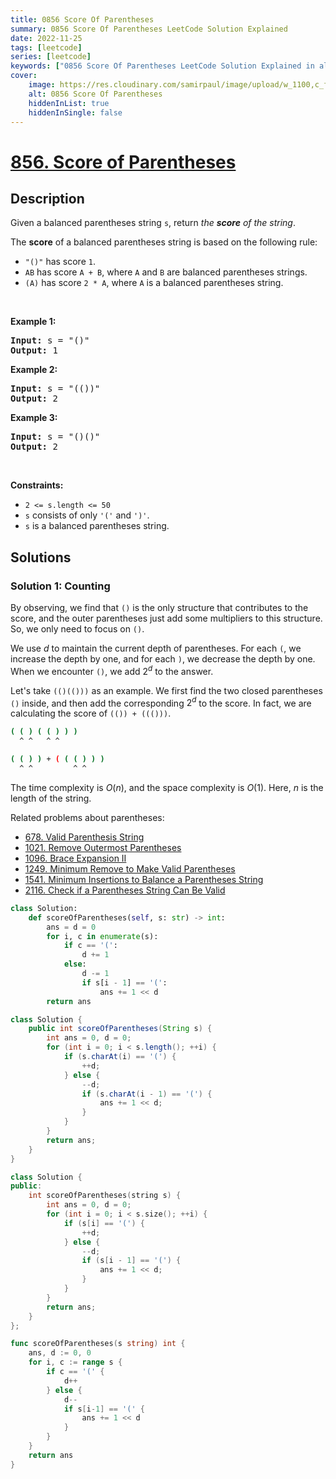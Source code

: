 ```yaml
---
title: 0856 Score Of Parentheses
summary: 0856 Score Of Parentheses LeetCode Solution Explained
date: 2022-11-25
tags: [leetcode]
series: [leetcode]
keywords: ["0856 Score Of Parentheses LeetCode Solution Explained in all languages", "0856 Score Of Parentheses", "LeetCode", "leetcode solution in Python3 C++ Java Go PHP Ruby Swift TypeScript Rust C# JavaScript C", "GeeksforGeeks", "InterviewBit", "Coding Ninjas", "HackerRank", "HackerEarth", "CodeChef", "TopCoder", "AlgoExpert", "freeCodeCamp", "Codeforces", "GitHub", "AtCoder", "Samir Paul"]
cover:
    image: https://res.cloudinary.com/samirpaul/image/upload/w_1100,c_fit,co_rgb:FFFFFF,l_text:Arial_75_bold:0856 Score Of Parentheses - Solution Explained/problem-solving.webp
    alt: 0856 Score Of Parentheses
    hiddenInList: true
    hiddenInSingle: false
---
```



# [856. Score of Parentheses](https://leetcode.com/problems/score-of-parentheses)


## Description

<p>Given a balanced parentheses string <code>s</code>, return <em>the <strong>score</strong> of the string</em>.</p>

<p>The <strong>score</strong> of a balanced parentheses string is based on the following rule:</p>

<ul>
	<li><code>&quot;()&quot;</code> has score <code>1</code>.</li>
	<li><code>AB</code> has score <code>A + B</code>, where <code>A</code> and <code>B</code> are balanced parentheses strings.</li>
	<li><code>(A)</code> has score <code>2 * A</code>, where <code>A</code> is a balanced parentheses string.</li>
</ul>

<p>&nbsp;</p>
<p><strong class="example">Example 1:</strong></p>

<pre>
<strong>Input:</strong> s = &quot;()&quot;
<strong>Output:</strong> 1
</pre>

<p><strong class="example">Example 2:</strong></p>

<pre>
<strong>Input:</strong> s = &quot;(())&quot;
<strong>Output:</strong> 2
</pre>

<p><strong class="example">Example 3:</strong></p>

<pre>
<strong>Input:</strong> s = &quot;()()&quot;
<strong>Output:</strong> 2
</pre>

<p>&nbsp;</p>
<p><strong>Constraints:</strong></p>

<ul>
	<li><code>2 &lt;= s.length &lt;= 50</code></li>
	<li><code>s</code> consists of only <code>&#39;(&#39;</code> and <code>&#39;)&#39;</code>.</li>
	<li><code>s</code> is a balanced parentheses string.</li>
</ul>

## Solutions

### Solution 1: Counting

By observing, we find that `()` is the only structure that contributes to the score, and the outer parentheses just add some multipliers to this structure. So, we only need to focus on `()`.

We use $d$ to maintain the current depth of parentheses. For each `(`, we increase the depth by one, and for each `)`, we decrease the depth by one. When we encounter `()`, we add $2^d$ to the answer.

Let's take `(()(()))` as an example. We first find the two closed parentheses `()` inside, and then add the corresponding $2^d$ to the score. In fact, we are calculating the score of `(()) + ((()))`.

```bash
( ( ) ( ( ) ) )
  ^ ^   ^ ^

( ( ) ) + ( ( ( ) ) )
  ^ ^         ^ ^
```

The time complexity is $O(n)$, and the space complexity is $O(1)$. Here, $n$ is the length of the string.

Related problems about parentheses:

-   [678. Valid Parenthesis String](https://github.com/doocs/leetcode/blob/main/solution/0600-0699/0678.Valid%20Parenthesis%20String/README.md)
-   [1021. Remove Outermost Parentheses](https://github.com/doocs/leetcode/blob/main/solution/1000-1099/1021.Remove%20Outermost%20Parentheses/README.md)
-   [1096. Brace Expansion II](https://github.com/doocs/leetcode/blob/main/solution/1000-1099/1096.Brace%20Expansion%20II/README.md)
-   [1249. Minimum Remove to Make Valid Parentheses](https://github.com/doocs/leetcode/blob/main/solution/1200-1299/1249.Minimum%20Remove%20to%20Make%20Valid%20Parentheses/README.md)
-   [1541. Minimum Insertions to Balance a Parentheses String](https://github.com/doocs/leetcode/blob/main/solution/1500-1599/1541.Minimum%20Insertions%20to%20Balance%20a%20Parentheses%20String/README.md)
-   [2116. Check if a Parentheses String Can Be Valid](https://github.com/doocs/leetcode/blob/main/solution/2100-2199/2116.Check%20if%20a%20Parentheses%20String%20Can%20Be%20Valid/README.md)

<!-- tabs:start -->

```python
class Solution:
    def scoreOfParentheses(self, s: str) -> int:
        ans = d = 0
        for i, c in enumerate(s):
            if c == '(':
                d += 1
            else:
                d -= 1
                if s[i - 1] == '(':
                    ans += 1 << d
        return ans
```

```java
class Solution {
    public int scoreOfParentheses(String s) {
        int ans = 0, d = 0;
        for (int i = 0; i < s.length(); ++i) {
            if (s.charAt(i) == '(') {
                ++d;
            } else {
                --d;
                if (s.charAt(i - 1) == '(') {
                    ans += 1 << d;
                }
            }
        }
        return ans;
    }
}
```

```cpp
class Solution {
public:
    int scoreOfParentheses(string s) {
        int ans = 0, d = 0;
        for (int i = 0; i < s.size(); ++i) {
            if (s[i] == '(') {
                ++d;
            } else {
                --d;
                if (s[i - 1] == '(') {
                    ans += 1 << d;
                }
            }
        }
        return ans;
    }
};
```

```go
func scoreOfParentheses(s string) int {
	ans, d := 0, 0
	for i, c := range s {
		if c == '(' {
			d++
		} else {
			d--
			if s[i-1] == '(' {
				ans += 1 << d
			}
		}
	}
	return ans
}
```

<!-- tabs:end -->

<!-- end -->
